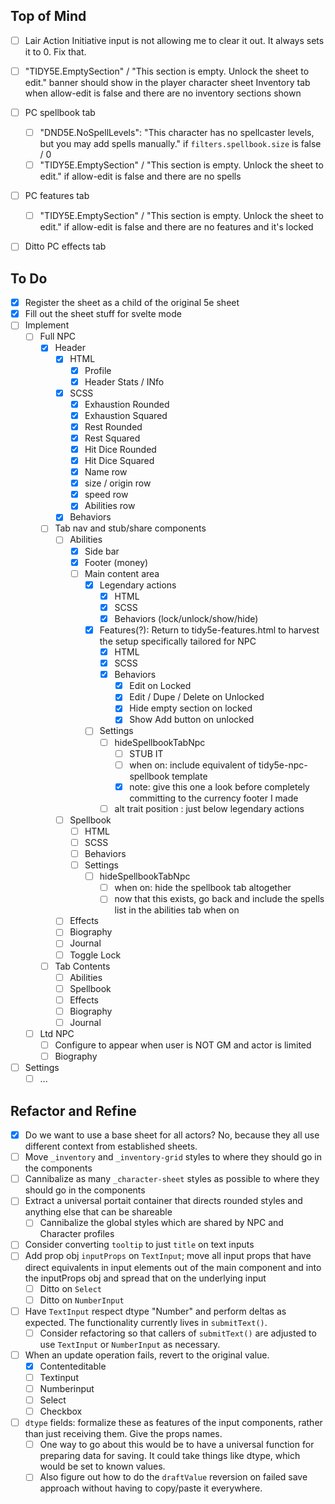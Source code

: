 ## Top of Mind

- [ ] Lair Action Initiative input is not allowing me to clear it out. It always sets it to 0. Fix that.
- [ ] "TIDY5E.EmptySection" / "This section is empty. Unlock the sheet to edit." banner should show in the player character sheet Inventory tab when allow-edit is false and there are no inventory sections shown
- [ ] PC spellbook tab
  - [ ] "DND5E.NoSpellLevels": "This character has no spellcaster levels, but you may add spells manually." if `filters.spellbook.size` is false / 0
  - [ ] "TIDY5E.EmptySection" / "This section is empty. Unlock the sheet to edit." if allow-edit is false and there are no spells
- [ ] PC features tab
  - [ ] "TIDY5E.EmptySection" / "This section is empty. Unlock the sheet to edit." if allow-edit is false and there are no features and it's locked
- [ ] Ditto PC effects tab


## To Do


- [x] Register the sheet as a child of the original 5e sheet
- [x] Fill out the sheet stuff for svelte mode
- [ ] Implement
  - [ ] Full NPC
    - [x] Header
      - [x] HTML
        - [x] Profile
        - [x] Header Stats / INfo
      - [x] SCSS
        - [x] Exhaustion Rounded
        - [x] Exhaustion Squared
        - [x] Rest Rounded
        - [x] Rest Squared
        - [x] Hit Dice Rounded
        - [x] Hit Dice Squared
        - [x] Name row
        - [x] size / origin row
        - [x] speed row
        - [x] Abilities row
      - [x] Behaviors
    - [ ] Tab nav and stub/share components
      - [ ] Abilities
        - [x] Side bar
        - [x] Footer (money)
        - [ ] Main content area
          - [x] Legendary actions
            - [x] HTML
            - [x] SCSS
            - [x] Behaviors (lock/unlock/show/hide)
          - [x] Features(?): Return to tidy5e-features.html to harvest the setup specifically tailored for NPC
            - [x] HTML
            - [x] SCSS
            - [x] Behaviors
              - [x] Edit on Locked
              - [x] Edit / Dupe / Delete on Unlocked
              - [x] Hide empty section on locked
              - [x] Show Add button on unlocked
          - [ ] Settings
            - [ ] hideSpellbookTabNpc
              - [ ] STUB IT
              - [ ] when on: include equivalent of tidy5e-npc-spellbook template
              - [x] note: give this one a look before completely committing to the currency footer I made
            - [ ] alt trait position : just below legendary actions
      - [ ] Spellbook
        - [ ] HTML
        - [ ] SCSS
        - [ ] Behaviors
        - [ ] Settings
            - [ ] hideSpellbookTabNpc
              - [ ] when on: hide the spellbook tab altogether
              - [ ] now that this exists, go back and include the spells list in the abilities tab when on
      - [ ] Effects
      - [ ] Biography
      - [ ] Journal
      - [ ] Toggle Lock
    - [ ] Tab Contents
      - [ ] Abilities
      - [ ] Spellbook
      - [ ] Effects
      - [ ] Biography
      - [ ] Journal
  - [ ] Ltd NPC
    - [ ] Configure to appear when user is NOT GM and actor is limited
    - [ ] Biography
- [ ] Settings
  - [ ] ...

## Refactor and Refine

- [x] Do we want to use a base sheet for all actors? No, because they all use different context from established sheets.
- [ ] Move `_inventory` and `_inventory-grid` styles to where they should go in the components
- [ ] Cannibalize as many `_character-sheet` styles as possible to where they should go in the components
- [ ] Extract a universal portait container that directs rounded styles and anything else that can be shareable
  - [ ] Cannibalize the global styles which are shared by NPC and Character profiles
- [ ] Consider converting `tooltip` to just `title` on text inputs
- [ ] Add prop obj `inputProps` on `TextInput`; move all input props that have direct equivalents in input elements out of the main component and into the inputProps obj and spread that on the underlying input
  - [ ] Ditto on `Select`
  - [ ] Ditto on `NumberInput`
- [ ] Have `TextInput` respect dtype "Number" and perform deltas as expected. The functionality currently lives in `submitText()`.
  - [ ] Consider refactoring so that callers of `submitText()` are adjusted to use `TextInput` or `NumberInput` as necessary.
- [ ] When an update operation fails, revert to the original value.
  - [x] Contenteditable
  - [ ] Textinput
  - [ ] Numberinput
  - [ ] Select
  - [ ] Checkbox
- [ ] `dtype` fields: formalize these as features of the input components, rather than just receiving them. Give the props names.
  - [ ] One way to go about this would be to have a universal function for preparing data for saving. It could take things like dtype, which would be set to known values.
  - [ ] Also figure out how to do the `draftValue` reversion on failed save approach without having to copy/paste it everywhere.
